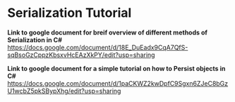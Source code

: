 # Serialization Tutorial

<b>Link to google document for breif overview of different methods of Serialization in C#</b><br>
  https://docs.google.com/document/d/18E_DuEadx9CqA7QfS-sqBsoGzCppzKbsxvHcEAzXkPY/edit?usp=sharing

<b>Link to google document for a simple tutorial on how to Persist objects in C#</b><br>
  https://docs.google.com/document/d/1paCKWZ2kwDpfC9Sgxn6ZJeC8bGzU1wcbZ5pkSBypXhg/edit?usp=sharing
